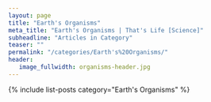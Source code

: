 ```yaml
---
layout: page
title: "Earth's Organisms"
meta_title: "Earth's Organisms | That's Life [Science]"
subheadline: "Articles in Category"
teaser: ""
permalink: "/categories/Earth's%20Organisms/"
header:
   image_fullwidth: organisms-header.jpg
---
```

{% include list-posts category="Earth's Organisms" %}
